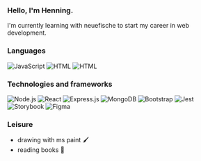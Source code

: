 ### Hello, I'm Henning.
I'm currently learning with neuefische to start my career in web development.

### Languages

![JavaScript](https://img.shields.io/badge/-JavaScript-000?&logo=JavaScript)
![HTML](https://img.shields.io/badge/-HTML-000?logo=HTML5)
![HTML](https://img.shields.io/badge/-CSS3-000?logo=CSS3)

### Technologies and frameworks

![Node.js](https://img.shields.io/badge/-Node.js-000?&logo=node.js)
![React](https://img.shields.io/badge/-React-000?&logo=React)
![Express.js](https://img.shields.io/badge/-Expressjs-000?logo=Express)
![MongoDB](https://img.shields.io/badge/-MongoDB-000?logo=MongoDB)
![Bootstrap](https://img.shields.io/badge/-Bootstrap-000?logo=Bootstrap)
![Jest](https://img.shields.io/badge/-Jest-000?&logo=Jest)
![Storybook](https://img.shields.io/badge/-Storybook-000?logo=Storybook)
![Figma](https://img.shields.io/badge/-Figma-000?&logo=Figma)

### Leisure
- drawing with ms paint 🖌️
- reading books 📖

